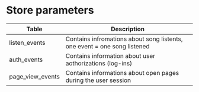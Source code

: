 # Store parameters 

| Table    | Description |
| -------- | ------- |
| listen_events  | Contains infromations about song listents, one event = one song listened    |
| auth_events | Contains information about user aothorizations (log-ins)    |
| page_view_events    | Contains informations about open pages during the user session    |
